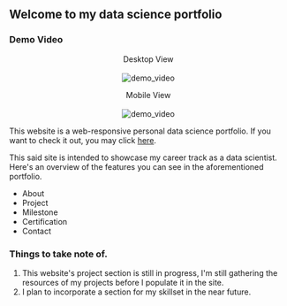 ## Welcome to my data science portfolio

### Demo Video

<p align="center">
    Desktop View
    <br><br>
    <img src="https://github.com/vincelander/vincelander.github.io/blob/main/img/demo-desktop.gif" alt="demo_video" />
</p>

<p align="center">
    Mobile View
    <br><br>
    <img src="https://github.com/vincelander/vincelander.github.io/blob/main/img/demo-mobile.gif" alt="demo_video" />
</p>

This website is a web-responsive personal data science portfolio. If you want to check it out, you may click [here](https://vincelander.github.io/).

This said site is intended to showcase my career track as a data scientist. Here's an overview of the features you can see in the aforementioned portfolio.

- About
- Project
- Milestone
- Certification
- Contact

### Things to take note of.

1. This website's project section is still in progress, I'm still gathering the resources of my projects before I populate it in the site. 
2. I plan to incorporate a section for my skillset in the near future.